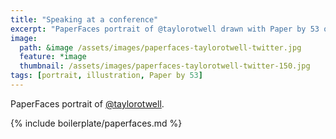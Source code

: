 ```yaml
---
title: "Speaking at a conference"
excerpt: "PaperFaces portrait of @taylorotwell drawn with Paper by 53 on an iPad."
image: 
  path: &image /assets/images/paperfaces-taylorotwell-twitter.jpg 
  feature: *image
  thumbnail: /assets/images/paperfaces-taylorotwell-twitter-150.jpg
tags: [portrait, illustration, Paper by 53]
---
```


PaperFaces portrait of [@taylorotwell](http://twitter.com/taylorotwell).

{% include boilerplate/paperfaces.md %}
